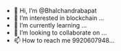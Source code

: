 - 👋 Hi, I’m @Bhalchandrabapat
- 👀 I’m interested in blockchain ...
- 🌱 I’m currently learning ...
- 💞️ I’m looking to collaborate on ...
- 📫 How to reach me 9920607948...

<!---
Bhalchandrabapat/Bhalchandrabapat is a ✨ special ✨ repository because its `README.md` (this file) appears on your GitHub profile.
You can click the Preview link to take a look at your changes.
--->
